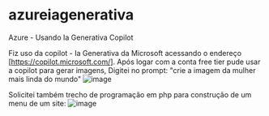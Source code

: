 # azureiagenerativa
Azure - Usando Ia Generativa Copilot

Fiz uso da copilot - Ia Generativa da Microsoft acessando o endereço [https://copilot.microsoft.com/].
Após logar com a conta free tier pude usar a copilot para gerar imagens,
Digitei no prompt: "crie a imagem da mulher mais linda do mundo"
![image](https://github.com/leto-silva/azureiagenerativa/assets/34771524/c9518596-9085-4584-8ad5-e1d74ecd6e9c)

Solicitei também trecho de programação em php para construção de um menu de um site:
![image](https://github.com/leto-silva/azureiagenerativa/assets/34771524/192bb7b3-4993-4482-9739-0bfcfc0234f3)




